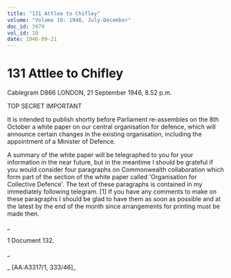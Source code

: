 ```yaml
---
title: "131 Attlee to Chifley"
volume: "Volume 10: 1946, July-December"
doc_id: 3979
vol_id: 10
date: 1946-09-21
---
```


# 131 Attlee to Chifley

Cablegram D866 LONDON, 21 September 1946, 8.52 p.m.

TOP SECRET IMPORTANT

It is intended to publish shortly before Parliament re-assembles on the 8th October a white paper on our central organisation for defence, which will announce certain changes in the existing organisation, including the appointment of a Minister of Defence.

A summary of the white paper will be telegraphed to you for your information in the near future, but in the meantime I should be grateful if you would consider four paragraphs on Commonwealth collaboration which form part of the section of the white paper called 'Organisation for Collective Defence'. The text of these paragraphs is contained in my immediately following telegram. [1] If you have any comments to make on these paragraphs I should be glad to have them as soon as possible and at the latest by the end of the month since arrangements for printing must be made then.

_

1 Document 132.

_

_ [AA:A3317/1, 333/46]_

